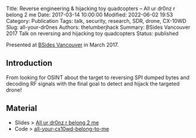 Title: Reverse engineering & hijacking toy quadcopters – All ur dr0nz r belong 2 me
Date: 2017-03-14 10:00:00
Modified: 2022-06-02 19:53
Category: Publication
Tags: talk, security, research, SDR, drone, CX-10WD
Slug: all-your-dr0nes
Authors: thelumberjhack
Summary: BSides Vancouver 2017 Talk on reversing and hijacking toy quadcopters
Status: published

Presented at [BSides Vancouver][bsides-vancouver] in March 2017.

## Introduction

From looking for OSINT about the target to reversing SPI dumped bytes and decoding RF signals with the final goal to detect and hijack the targeted drone!

## Material
- Slides > [All ur dr0nz r belong 2 me][slides]
- Code > [all-your-cx10wd-belong-to-me][code]

[bsides-vancouver]: https://www.bsidesvancouver.com/
[slides]: https://speakerdeck.com/yformaggio/reverse-engineering-and-hijacking-toy-quadcopters-all-ur-dr0nz-r-belong-2-me
[code]: https://github.com/thelumberjhack/all-your-cx10wd-belong-to-me